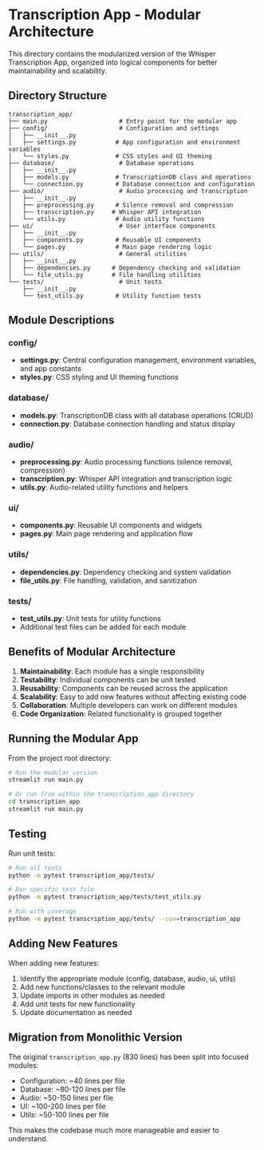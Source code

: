 # Transcription App - Modular Architecture

This directory contains the modularized version of the Whisper Transcription App, organized into logical components for better maintainability and scalability.

## Directory Structure

```
transcription_app/
├── main.py                    # Entry point for the modular app
├── config/                    # Configuration and settings
│   ├── __init__.py
│   ├── settings.py           # App configuration and environment variables
│   └── styles.py             # CSS styles and UI theming
├── database/                  # Database operations
│   ├── __init__.py
│   ├── models.py             # TranscriptionDB class and operations
│   └── connection.py         # Database connection and configuration
├── audio/                     # Audio processing and transcription
│   ├── __init__.py
│   ├── preprocessing.py      # Silence removal and compression
│   ├── transcription.py     # Whisper API integration
│   └── utils.py              # Audio utility functions
├── ui/                        # User interface components
│   ├── __init__.py
│   ├── components.py         # Reusable UI components
│   └── pages.py              # Main page rendering logic
├── utils/                     # General utilities
│   ├── __init__.py
│   ├── dependencies.py      # Dependency checking and validation
│   └── file_utils.py        # File handling utilities
└── tests/                     # Unit tests
    ├── __init__.py
    └── test_utils.py         # Utility function tests
```

## Module Descriptions

### config/
- **settings.py**: Central configuration management, environment variables, and app constants
- **styles.py**: CSS styling and UI theming functions

### database/
- **models.py**: TranscriptionDB class with all database operations (CRUD)
- **connection.py**: Database connection handling and status display

### audio/
- **preprocessing.py**: Audio processing functions (silence removal, compression)
- **transcription.py**: Whisper API integration and transcription logic
- **utils.py**: Audio-related utility functions and helpers

### ui/
- **components.py**: Reusable UI components and widgets
- **pages.py**: Main page rendering and application flow

### utils/
- **dependencies.py**: Dependency checking and system validation
- **file_utils.py**: File handling, validation, and sanitization

### tests/
- **test_utils.py**: Unit tests for utility functions
- Additional test files can be added for each module

## Benefits of Modular Architecture

1. **Maintainability**: Each module has a single responsibility
2. **Testability**: Individual components can be unit tested
3. **Reusability**: Components can be reused across the application
4. **Scalability**: Easy to add new features without affecting existing code
5. **Collaboration**: Multiple developers can work on different modules
6. **Code Organization**: Related functionality is grouped together

## Running the Modular App

From the project root directory:

```bash
# Run the modular version
streamlit run main.py

# Or run from within the transcription_app directory
cd transcription_app
streamlit run main.py
```

## Testing

Run unit tests:

```bash
# Run all tests
python -m pytest transcription_app/tests/

# Run specific test file
python -m pytest transcription_app/tests/test_utils.py

# Run with coverage
python -m pytest transcription_app/tests/ --cov=transcription_app
```

## Adding New Features

When adding new features:

1. Identify the appropriate module (config, database, audio, ui, utils)
2. Add new functions/classes to the relevant module
3. Update imports in other modules as needed
4. Add unit tests for new functionality
5. Update documentation as needed

## Migration from Monolithic Version

The original `transcription_app.py` (830 lines) has been split into focused modules:
- Configuration: ~40 lines per file
- Database: ~80-120 lines per file  
- Audio: ~50-150 lines per file
- UI: ~100-200 lines per file
- Utils: ~50-100 lines per file

This makes the codebase much more manageable and easier to understand.